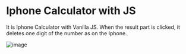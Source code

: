 # Iphone Calculator with JS
It is Iphone Calculator with Vanilla JS. When the result part is clicked, it deletes one digit of the number as on the Iphone.

![image](https://user-images.githubusercontent.com/69846446/202713291-d2bcc449-2032-4096-b32e-832ee67a4ad5.png)

